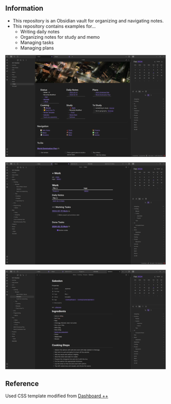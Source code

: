 ## Information
- This repository is an Obsidian vault for organizing and navigating notes.
- This repository contains examples for...
	- Writing daily notes
	- Organizing notes for study and memo
	- Managing tasks
	- Managing plans

![](ETC/Figures/Pasted%20image%2020240215142825.png)

![](ETC/Figures/Pasted%20image%2020240215140738.png)

![](ETC/Figures/Pasted%20image%2020240215140454.png)

## Reference
Used CSS template modified from [Dashboard ++](https://github.com/TfTHacker/DashboardPlusPlus/tree/master?tab=readme-ov-file)